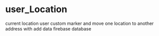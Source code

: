 # user_Location
current location user custom marker and move one location to another address with add data firebase database 
